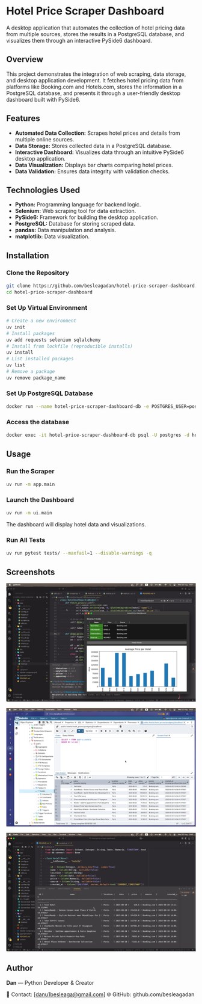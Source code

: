 # Hotel Price Scraper Dashboard

A desktop application that automates the collection of hotel pricing data from multiple sources, stores the results in a PostgreSQL database, and visualizes them through an interactive PySide6 dashboard.

## Overview

This project demonstrates the integration of web scraping, data storage, and desktop application development. It fetches hotel pricing data from platforms like Booking.com and Hotels.com, stores the information in a PostgreSQL database, and presents it through a user-friendly desktop dashboard built with PySide6.

## Features

- **Automated Data Collection:** Scrapes hotel prices and details from multiple online sources.
- **Data Storage:** Stores collected data in a PostgreSQL database.
- **Interactive Dashboard:** Visualizes data through an intuitive PySide6 desktop application.
- **Data Visualization:** Displays bar charts comparing hotel prices.
- **Data Validation:** Ensures data integrity with validation checks.

## Technologies Used

- **Python:** Programming language for backend logic.
- **Selenium:** Web scraping tool for data extraction.
- **PySide6:** Framework for building the desktop application.
- **PostgreSQL:** Database for storing scraped data.
- **pandas:** Data manipulation and analysis.
- **matplotlib:** Data visualization.

## Installation

### Clone the Repository
```bash
git clone https://github.com/besleagadan/hotel-price-scraper-dashboard.git
cd hotel-price-scraper-dashboard
```

### Set Up Virtual Environment
```bash
# Create a new environment
uv init
# Install packages
uv add requests selenium sqlalchemy
# Install from lockfile (reproducible installs)
uv install
# List installed packages
uv list
# Remove a package
uv remove package_name
```

### Set Up PostgreSQL Database
```bash
docker run --name hotel-price-scraper-dashboard-db -e POSTGRES_USER=postgres -e POSTGRES_PASSWORD=postgres -e POSTGRES_DB=hotel_prices -p 5432:5432 -d postgres
```

### Access the database
```bash
docker exec -it hotel-price-scraper-dashboard-db psql -U postgres -d hotel_prices -c "\dt"
```

## Usage

### Run the Scraper
```bash
uv run -m app.main
```

### Launch the Dashboard
```bash
uv run -m ui.main
```
The dashboard will display hotel data and visualizations.

### Run All Tests
```bash
uv run pytest tests/ --maxfail=1 --disable-warnings -q
```

## Screenshots

![PySide6 Result](https://github.com/besleagadan/hotel-price-scraper-dashboard/blob/main/src/images/puside6.png)

![PgAdmin Result](https://github.com/besleagadan/hotel-price-scraper-dashboard/blob/main/src/images/pgadmin.png)

![Terminal Result](https://github.com/besleagadan/hotel-price-scraper-dashboard/blob/main/src/images/terminal.png)

## Author

**Dan** — Python Developer & Creator

📧 Contact: [danu1besleaga@gmail.com]
🌐 GitHub: github.com/besleagadan
